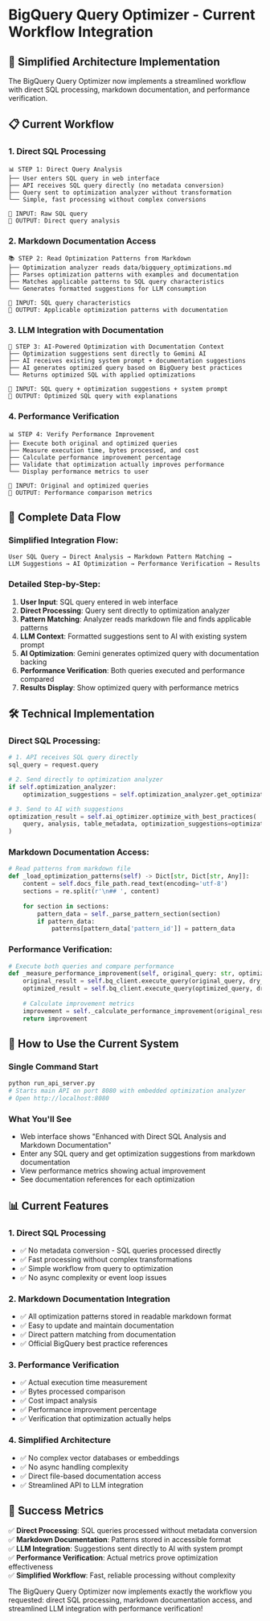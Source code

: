 # BigQuery Query Optimizer - Current Workflow Integration

## 🎯 Simplified Architecture Implementation

The BigQuery Query Optimizer now implements a streamlined workflow with direct SQL processing, markdown documentation, and performance verification.

## 📋 Current Workflow

### **1. Direct SQL Processing** 
```
📊 STEP 1: Direct Query Analysis
├── User enters SQL query in web interface
├── API receives SQL query directly (no metadata conversion)
├── Query sent to optimization analyzer without transformation
└── Simple, fast processing without complex conversions

🎯 INPUT: Raw SQL query
🎯 OUTPUT: Direct query analysis
```

### **2. Markdown Documentation Access** 
```
📚 STEP 2: Read Optimization Patterns from Markdown
├── Optimization analyzer reads data/bigquery_optimizations.md
├── Parses optimization patterns with examples and documentation
├── Matches applicable patterns to SQL query characteristics
└── Generates formatted suggestions for LLM consumption

🎯 INPUT: SQL query characteristics
🎯 OUTPUT: Applicable optimization patterns with documentation
```

### **3. LLM Integration with Documentation** 
```
🤖 STEP 3: AI-Powered Optimization with Documentation Context
├── Optimization suggestions sent directly to Gemini AI
├── AI receives existing system prompt + documentation suggestions
├── AI generates optimized query based on BigQuery best practices
└── Returns optimized SQL with applied optimizations

🎯 INPUT: SQL query + optimization suggestions + system prompt
🎯 OUTPUT: Optimized SQL query with explanations
```

### **4. Performance Verification**
```
📊 STEP 4: Verify Performance Improvement
├── Execute both original and optimized queries
├── Measure execution time, bytes processed, and cost
├── Calculate performance improvement percentage
├── Validate that optimization actually improves performance
└── Display performance metrics to user

🎯 INPUT: Original and optimized queries
🎯 OUTPUT: Performance comparison metrics
```

## 🔄 Complete Data Flow

### **Simplified Integration Flow**:
```
User SQL Query → Direct Analysis → Markdown Pattern Matching → 
LLM Suggestions → AI Optimization → Performance Verification → Results
```

### **Detailed Step-by-Step**:

1. **User Input**: SQL query entered in web interface
2. **Direct Processing**: Query sent directly to optimization analyzer
3. **Pattern Matching**: Analyzer reads markdown file and finds applicable patterns
4. **LLM Context**: Formatted suggestions sent to AI with existing system prompt
5. **AI Optimization**: Gemini generates optimized query with documentation backing
6. **Performance Verification**: Both queries executed and performance compared
7. **Results Display**: Show optimized query with performance metrics

## 🛠️ Technical Implementation

### **Direct SQL Processing**:
```python
# 1. API receives SQL query directly
sql_query = request.query

# 2. Send directly to optimization analyzer
if self.optimization_analyzer:
    optimization_suggestions = self.optimization_analyzer.get_optimization_suggestions_for_llm(sql_query)

# 3. Send to AI with suggestions
optimization_result = self.ai_optimizer.optimize_with_best_practices(
    query, analysis, table_metadata, optimization_suggestions=optimization_suggestions
)
```

### **Markdown Documentation Access**:
```python
# Read patterns from markdown file
def _load_optimization_patterns(self) -> Dict[str, Dict[str, Any]]:
    content = self.docs_file_path.read_text(encoding='utf-8')
    sections = re.split(r'\n## ', content)
    
    for section in sections:
        pattern_data = self._parse_pattern_section(section)
        if pattern_data:
            patterns[pattern_data['pattern_id']] = pattern_data
```

### **Performance Verification**:
```python
# Execute both queries and compare performance
def _measure_performance_improvement(self, original_query: str, optimized_query: str):
    original_result = self.bq_client.execute_query(original_query, dry_run=False)
    optimized_result = self.bq_client.execute_query(optimized_query, dry_run=False)
    
    # Calculate improvement metrics
    improvement = self._calculate_performance_improvement(original_result, optimized_result)
    return improvement
```

## 🚀 How to Use the Current System

### **Single Command Start**
```bash
python run_api_server.py
# Starts main API on port 8080 with embedded optimization analyzer
# Open http://localhost:8080
```

### **What You'll See**
- Web interface shows "Enhanced with Direct SQL Analysis and Markdown Documentation"
- Enter any SQL query and get optimization suggestions from markdown documentation
- View performance metrics showing actual improvement
- See documentation references for each optimization

## 📊 Current Features

### **1. Direct SQL Processing**
- ✅ No metadata conversion - SQL queries processed directly
- ✅ Fast processing without complex transformations
- ✅ Simple workflow from query to optimization
- ✅ No async complexity or event loop issues

### **2. Markdown Documentation Integration**
- ✅ All optimization patterns stored in readable markdown format
- ✅ Easy to update and maintain documentation
- ✅ Direct pattern matching from documentation
- ✅ Official BigQuery best practice references

### **3. Performance Verification**
- ✅ Actual execution time measurement
- ✅ Bytes processed comparison
- ✅ Cost impact analysis
- ✅ Performance improvement percentage
- ✅ Verification that optimization actually helps

### **4. Simplified Architecture**
- ✅ No complex vector databases or embeddings
- ✅ No async handling complexity
- ✅ Direct file-based documentation access
- ✅ Streamlined API to LLM integration

## 🎯 Success Metrics

✅ **Direct Processing**: SQL queries processed without metadata conversion  
✅ **Markdown Documentation**: Patterns stored in accessible format  
✅ **LLM Integration**: Suggestions sent directly to AI with system prompt  
✅ **Performance Verification**: Actual metrics prove optimization effectiveness  
✅ **Simplified Workflow**: Fast, reliable processing without complexity  

The BigQuery Query Optimizer now implements exactly the workflow you requested: direct SQL processing, markdown documentation access, and streamlined LLM integration with performance verification!